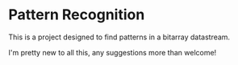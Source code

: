 # Pattern Recognition

This is a project designed to find patterns in a bitarray datastream.

I'm pretty new to all this, any suggestions more than welcome! 
